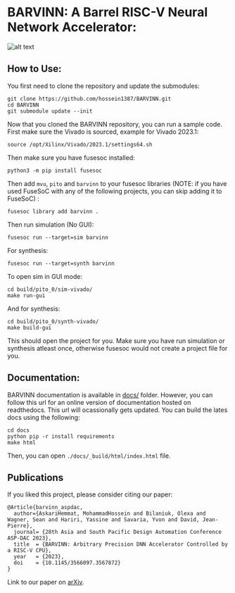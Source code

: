 # BARVINN: A Barrel RISC-V Neural Network Accelerator:

![alt text](https://github.com/hossein1387/BARVINN/blob/master/docs/_static/BARVINN_LOGO.png)

## How to Use:
    
You first need to clone the repository and update the submodules:

    git clone https://github.com/hossein1387/BARVINN.git
    cd BARVINN
    git submodule update --init


Now that you cloned the BARVINN repository, you can run a sample code. First make sure the Vivado is sourced, example for Vivado 2023.1: 

    source /opt/Xilinx/Vivado/2023.1/settings64.sh

Then make sure you have fusesoc installed:

    python3 -m pip install fusesoc

Then add `mvu`, `pito` and `barvinn` to your fusesoc libraries (NOTE: if you have used FuseSoC with any of the following projects, you can skip adding it to FuseSoC) :
    
    fusesoc library add barvinn .

Then run simulation (No GUI):
   
    fusesoc run --target=sim barvinn

For synthesis:
    
    fusesoc run --target=synth barvinn

To open sim in GUI mode:

    cd build/pito_0/sim-vivado/ 
    make run-gui

And for synthesis:

    cd build/pito_0/synth-vivado/ 
    make build-gui


This should open the project for you. Make sure you have run simulation or synthesis atleast once, otherwise fusesoc would not create a 
project file for you.


## Documentation:

BARVINN documentation is available in [docs/](https://github.com/hossein1387/BARVINN/tree/master/docs) folder. However, you can follow this url for an online version of documentation hosted on readthedocs. This url will ocassionally gets updated. You can build the lates docs using the following:


    cd docs
    python pip -r install requirements
    make html

Then, you can open `./docs/_build/html/index.html` file.



## Publications

If you liked this project, please consider citing our paper:

```
@Article{barvinn_aspdac,
  author={AskariHemmat, MohammadHossein and Bilaniuk, Olexa and Wagner, Sean and Hariri, Yassine and Savaria, Yvon and David, Jean-Pierre},
  journal= {28th Asia and South Pacific Design Automation Conference ASP-DAC 2023},
  title  = {BARVINN: Arbitrary Precision DNN Accelerator Controlled by a RISC-V CPU},
  year   = {2023},
  doi    = {10.1145/3566097.3567872}
}
```

Link to our paper on [arXiv](https://arxiv.org/pdf/2301.00290.pdf).

